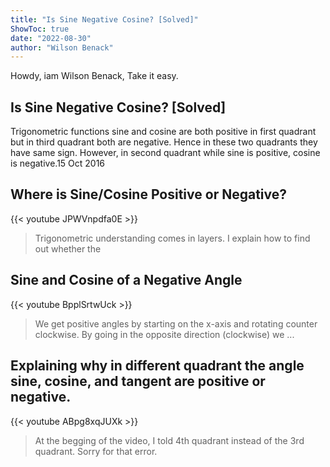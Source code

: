 ```yaml
---
title: "Is Sine Negative Cosine? [Solved]"
ShowToc: true 
date: "2022-08-30"
author: "Wilson Benack" 
---
```


Howdy, iam Wilson Benack, Take it easy.
## Is Sine Negative Cosine? [Solved]
Trigonometric functions sine and cosine are both positive in first quadrant but in third quadrant both are negative. Hence in these two quadrants they have same sign. However, in second quadrant while sine is positive, cosine is negative.15 Oct 2016

## Where is Sine/Cosine Positive or Negative?
{{< youtube JPWVnpdfa0E >}}
>Trigonometric understanding comes in layers. I explain how to find out whether the 

## Sine and Cosine of a Negative Angle
{{< youtube BpplSrtwUck >}}
>We get positive angles by starting on the x-axis and rotating counter clockwise. By going in the opposite direction (clockwise) we ...

## Explaining why in different quadrant the angle sine, cosine, and tangent are positive or negative.
{{< youtube ABpg8xqJUXk >}}
>At the begging of the video, I told 4th quadrant instead of the 3rd quadrant. Sorry for that error.


